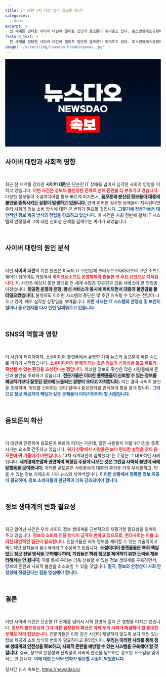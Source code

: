 ```yaml
---
title: IT 대란 3차 대전 임박 음모론 확산!
categories:
  - News
excerpt: >
  전 세계를 강타한 사이버 대란에 엘리트 집단의 음모론이 뒤따르고 있다. 로스앤젤레스공항에서 블루스크린 사태가 발생하며, SNS에서는 신속하게 3차 세계대전과 세계경제포럼의 이름이 언급됐다. 허위 정보의 확산은 더욱 혼란을 부추기고 있다.
feature_text: >
  전 세계를 강타한 사이버 대란에 엘리트 집단의 음모론이 뒤따르고 있다. 로스앤젤레스공항에서 블루스크린 사태가 발생하며, SNS에서는 신속하게 3차 세계대전과 세계경제포럼의 이름이 언급됐다. 허위 정보의 확산은 더욱 혼란을 부추기고 있다.
image: '/assets/img/newsdao_breakingnews.jpg'
---
```


<p><img src="/assets/img/newsdao_breakingnews.jpg" alt="pcversion 속보" /></p>

<h2 data-ke-size="size26">사이버 대란과 사회적 영향</h2>

<p data-ke-size="size16">&nbsp;</p> 

<p>최근 전 세계를 강타한 <b>사이버 대란</b>은 단순한 IT 장애를 넘어서 심각한 사회적 영향을 미치고 있습니다. <b><span style="color: #ee2323;">이번 사건은 정보의 불안정한 전파로 인해 혼란을 더 부추기고 있습니다.</span></b> 다양한 정보들이 소셜미디어를 통해 빠르게 퍼지면서, <b><span style="background-color: #21538527;">음모론과 분산된 정보들이 대중의 불안을 증폭시키는 상황이 발생하고 있습니다.</span></b> 만약 이러한 심각한 문제들이 지속된다면 우리 사회의 정보 소비 방식에 대한 큰 변화가 필요할 것입니다. <b><span style="color: #1a5490;">그렇기에 전문가들은 대안적인 정보 제공 방식의 정립을 강조하고 있습니다.</span></b> 이 사건은 사회 전반에 걸쳐 IT 시스템의 안정성과 그에 대한 신뢰성 문제를 일깨우는 계기가 되었습니다.</p>

<p data-ke-size="size16">&nbsp;</p>

<h2 data-ke-size="size26">사이버 대란의 원인 분석</h2>

<p data-ke-size="size16">&nbsp;</p>

<p>이번 <b>사이버 대란</b>의 기본 원인은 미국의 IT 보안업체 크라우드스타라이크의 보안 소프트웨어가 업데이트 과정에서 <b><span style="color: #ee2323;">마이크로소프트 운영체제와 충돌한 게 주요 요인으로 지적됩니다.</span></b> 이 사건은 예상치 못한 형태로 전 세계 수많은 항공편과 금융 서비스에 큰 영향을 미쳤습니다. <b><span style="background-color: #21538527;">항공편 운항과 은행, 통신 서비스가 동시에 마비되면서 대중의 불안감을 불러일으켰습니다.</span></b> 불행히도 이러한 시스템의 중단은 몇 주간 지속될 수 있다는 전망이 나오고 있어, 매우 심각한 상황임을 보여줍니다. <b><span style="color: #1a5490;">이런 사태는 IT 시스템의 안정성 및 보안이 얼마나 중요한지를 다시 한번 일깨워주고 있습니다.</span></b></p>

<p data-ke-size="size16">&nbsp;</p>

<h2 data-ke-size="size26">SNS의 역할과 영향</h2>

<p data-ke-size="size16">&nbsp;</p>

<p>이 사건이 터지자마자, 소셜미디어 플랫폼에서 유명한 가짜 뉴스와 음모론이 빠른 속도로 퍼지기 시작했습니다. <b><span style="color: #ee2323;">소셜미디어가 문제가 되는 것은 정보가 신뢰성을 잃고 빠르게 확산될 수 있는 환경을 조성한다는 점입니다.</span></b> 이러한 정보의 확산은 많은 사람들에게 혼란과 불안을 초래하고 있습니다. <b><span style="background-color: #21538527;">전문가들은 이러한 플랫폼들이 신뢰할 수 있는 정보를 제공하기보다 잘못된 정보에 노출되는 경향이 크다고 지적합니다.</span></b> 이는 결국 사회적 불신을 초래하며, 정보를 신뢰하는 것이 얼마나 중요한지를 인식해야 함을 알게 합니다. <b><span style="color: #1a5490;">그러므로 정보 제공자의 책임과 같은 문제들이 이야기되어야 할 시점입니다.</span></b></p>

<p data-ke-size="size16">&nbsp;</p>

<h2 data-ke-size="size26">음모론의 확산</h2>

<p data-ke-size="size16">&nbsp;</p>

<p>이 대란과 관련하여 음모론이 빠르게 퍼지는 가운데, 많은 사람들이 이를 위기감을 증폭시키는 요소로 간주하고 있습니다. <b><span style="color: #ee2323;">위기 상황에서 사람들은 보다 편리한 설명을 찾아 음모론에 귀 기울이기 마련입니다.</span></b> "3차 세계대전이 임박했다"는 주장은 그 대표적인 사례입니다. <b><span style="background-color: #21538527;">세계경제포럼과 관련하여 허황된 주장이 나오는 것은 그만큼 사회적 불안이 극에 달했음을 보여줍니다.</span></b> 이러한 음모론은 사람들에게 대중의 혼란을 더욱 부채질하고, 믿을 수 있는 정보 자체조차 가짜 뉴스와 섞여버립니다. <b><span style="color: #1a5490;">이러한 상황에서 정확한 정보 제공이 필요하며, 정보 소비자들의 판단력이 더욱 강조되어야 합니다.</span></b></p>

<p data-ke-size="size16">&nbsp;</p>

<h2 data-ke-size="size26">정보 생태계의 변화 필요성</h2>

<p data-ke-size="size16">&nbsp;</p>

<p>최근 일어난 사건은 우리 사회의 정보 생태계를 근본적으로 재평가할 필요성을 일깨워 주고 있습니다. <b><span style="color: #ee2323;">정보의 소비와 전달 방식이 급격히 변하고 있으므로, 현대사회는 이를 고려한 대안적인 접근이 필요합니다.</span></b> 전문가들은 허위 정보를 제어할 수 있는 기술적이고 제도적인 장치들이 필수적이라고 주장하고 있습니다. <b><span style="background-color: #21538527;">소셜미디어 플랫폼들은 특히 책임 있는 정보 전달 방식을 구축해야 하며, 기업들은 허위 정보를 제어하기 위한 노력을 게을리해서는 안 됩니다.</span></b> 이를 통해 우리는 더욱 신뢰할 수 있는 정보 생태계를 구축하면서, 정보의 혼란과 사회적 불안을 최소화할 수 있을 것입니다. <b><span style="color: #1a5490;">결국, 정보의 안정성이 사회 안정성에 직결된다는 점을 명심해야 합니다.</span></b></p>

<p data-ke-size="size16">&nbsp;</p>

<h2 data-ke-size="size26">결론</h2>

<p data-ke-size="size16">&nbsp;</p>

<p>이번 사이버 대란은 단순한 IT 문제를 넘어서 사회 전반에 걸쳐 큰 영향을 미치고 있습니다. <b><span style="color: #ee2323;">정보의 불안정성과 그에 따른 음모론의 확산은 이제 우리 사회가 해결해야 할 중대한 문제로 자리 잡았습니다.</span></b> 전문가들은 이와 같은 사건이 재발하지 않도록 보다 책임 있는 정보 제공과 소비 방식의 변화가 필요하다고 동의합니다. <b><span style="background-color: #21538527;">우리는 이러한 사태를 통해 정보 생태계의 안전성을 확보하고, 사회적 혼란을 예방할 수 있는 시스템을 구축해야 할 것입니다.</span></b> 결국, 정보의 안정성과 신뢰성이 사회의 안전을 담보하는 중요한 요소임을 잊어서는 안 됩니다. <b><span style="color: #1a5490;">이에 대한 논의와 변화가 필요할 시점이 되었습니다.</span></b></p>
실시간 뉴스 속보는, <a href="https://newsdao.kr" rel="dofollow">https://newsdao.kr</a>


